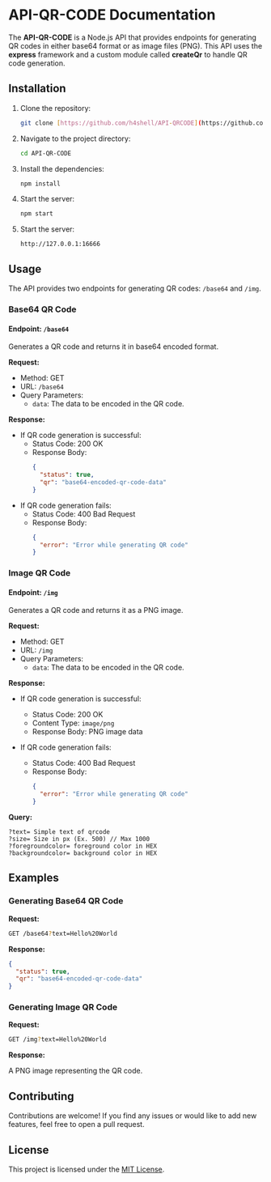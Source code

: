 # API-QR-CODE Documentation

The **API-QR-CODE** is a Node.js API that provides endpoints for generating QR codes in either base64 format or as image files (PNG). This API uses the **express** framework and a custom module called **createQr** to handle QR code generation.

## Installation

1. Clone the repository:
   ```bash
   git clone [https://github.com/h4shell/API-QRCODE](https://github.com/h4shell/API-QRCODE)
   ```

2. Navigate to the project directory:
   ```bash
   cd API-QR-CODE
   ```

3. Install the dependencies:
   ```bash
   npm install
   ```

4. Start the server:
   ```bash
   npm start
   ```

5. Start the server:
   ```visit
   http://127.0.0.1:16666
   ```


## Usage

The API provides two endpoints for generating QR codes: `/base64` and `/img`.

### Base64 QR Code

#### Endpoint: `/base64`

Generates a QR code and returns it in base64 encoded format.

**Request:**

- Method: GET
- URL: `/base64`
- Query Parameters:
  - `data`: The data to be encoded in the QR code.

**Response:**

- If QR code generation is successful:
  - Status Code: 200 OK
  - Response Body:
    ```json
    {
      "status": true,
      "qr": "base64-encoded-qr-code-data"
    }
    ```
- If QR code generation fails:
  - Status Code: 400 Bad Request
  - Response Body:
    ```json
    {
      "error": "Error while generating QR code"
    }
    ```

### Image QR Code

#### Endpoint: `/img`

Generates a QR code and returns it as a PNG image.

**Request:**

- Method: GET
- URL: `/img`
- Query Parameters:
  - `data`: The data to be encoded in the QR code.

**Response:**

- If QR code generation is successful:
  - Status Code: 200 OK
  - Content Type: `image/png`
  - Response Body: PNG image data

- If QR code generation fails:
  - Status Code: 400 Bad Request
  - Response Body:
    ```json
    {
      "error": "Error while generating QR code"
    }
    ```

**Query:**

```
?text= Simple text of qrcode
?size= Size in px (Ex. 500) // Max 1000
?foregroundcolor= foreground color in HEX
?backgroundcolor= background color in HEX
```

## Examples

### Generating Base64 QR Code

**Request:**

```bash
GET /base64?text=Hello%20World
```


**Response:**

```json
{
  "status": true,
  "qr": "base64-encoded-qr-code-data"
}
```

### Generating Image QR Code

**Request:**

```bash
GET /img?text=Hello%20World
```

**Response:**

A PNG image representing the QR code.

## Contributing

Contributions are welcome! If you find any issues or would like to add new features, feel free to open a pull request.

## License

This project is licensed under the [MIT License](LICENSE).